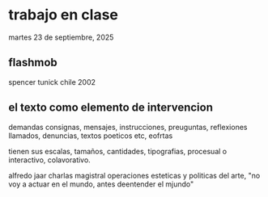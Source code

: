# trabajo en clase

martes 23 de septiembre, 2025

## flashmob

spencer tunick chile 2002

## el texto como elemento de intervencion

demandas consignas, mensajes, instrucciones, preuguntas, reflexiones llamados, denuncias, textos poeticos etc, eofrtas

tienen sus escalas, tamaños, cantidades, tipografias, procesual o interactivo, colavorativo.

alfredo jaar
charlas magistral operaciones esteticas y politicas del arte, "no voy a actuar en el mundo, antes deentender el mjundo"
